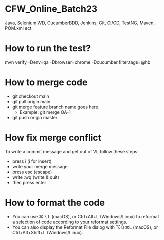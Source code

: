 # CFW_Online_Batch23
Java, Selenium WD, CucumberBDD, Jenkins, Git, CI/CD, TestNG, Maven, POM.xml ect

# How to run the test?
mvn verify -Denv=qa -Dbrowser=chrome -Dcucumber.filter.tags=@hb

# How to merge code
- git checkout main
- git pull origin main
- git merge feature branch name goes here.
    - Example: git merge QA-1
- git push origin master

# How fix merge conflict
To write a commit message and get out of VI, follow these steps:
- press i (i for insert)
- write your merge message
- press esc (escape)
- write :wq (write & quit)
- then press enter

# How to format the code
- You can use ⌘⌥L (macOS), or Ctrl+Alt+L (Windows/Linux) to reformat a selection of code according to your reformat settings.
- You can also display the Reformat File dialog with ⌥⇧⌘L (macOS), or Ctrl+Alt+Shift+L (Windows/Linux).